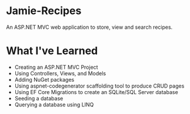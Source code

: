 # Jamie-Recipes
An ASP.NET MVC web application to store, view and search recipes.

# What I've Learned
+ Creating an ASP.NET MVC Project
+ Using Controllers, Views, and Models
+ Adding NuGet packages
+ Using aspnet-codegenerator scaffolding tool to produce CRUD pages
+ Using EF Core Migrations to create an SQLite/SQL Server database
+ Seeding a database
+ Querying a database using LINQ
